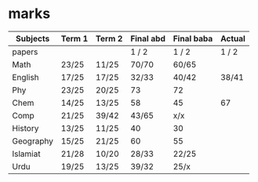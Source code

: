 # marks

| Subjects | Term 1 | Term 2 | Final abd | Final baba | Actual |
|----------|--------|--------|-----------|------------|--------|
| papers   |        |        |   1 / 2   |   1 / 2    |  1 / 2 |
| Math     |23/25   |11/25   |   70/70   |   60/65    |
| English  |17/25   |17/25   |   32/33   |   40/42    |  38/41 |
| Phy      |23/25   |20/25   |    73     |    72      |   
| Chem     |14/25   |13/25   |    58     |    45      |   67   |
| Comp     |21/25   |39/42   |   43/65   |    x/x     |
| History  |13/25   |11/25   |    40     |    30      |
| Geography|15/25   |21/25   |    60     |    55      |
| Islamiat |21/28   |10/20   |   28/33   |   22/25    |
| Urdu     |19/25   |13/25   |   39/32   |   25/x     |